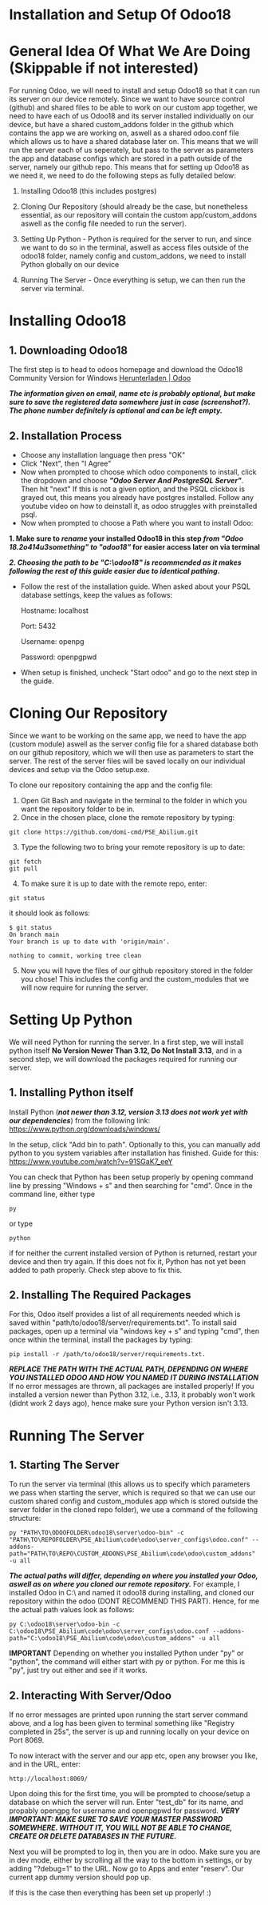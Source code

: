 # Installation and Setup Of Odoo18

# General Idea Of What We Are Doing (Skippable if not interested)
For running Odoo, we will need to install and setup Odoo18 so that it can run its server on our device remotely.
Since we want to have source control (github) and shared files to be able to work on our custom app together, we need to have each of us Odoo18 and its server installed individually on our device, but have a shared custom_addons folder in the github which contains the app we are working on, aswell as a shared odoo.conf file which allows us to have a shared database later on. This means that we will run the server each of us seperately, but pass to the server as parameters the app and database configs which are stored in a path outside of the server, namely our github repo.
This means that for setting up Odoo18 as we need it, we need to do the following steps as fully detailed below:
1. Installing Odoo18 (this includes postgres)

2. Cloning Our Repository (should already be the case, but nonetheless essential, as our repository will contain the custom app/custom_addons aswell as the config file needed to run the server).

3. Setting Up Python - Python is required for the server to run, and since we want to do so in the terminal, aswell as access files outside of the odoo18 folder, namely config and custom_addons, we need to install Python globally on our device

4. Running The Server - Once everything is setup, we can then run the server via terminal.

# Installing Odoo18
## 1. Downloading Odoo18
The first step is to head to odoos homepage and download the Odoo18 Community Version for Windows
[Herunterladen | Odoo](https://www.odoo.com/de_DE/page/download?msockid=39f4aad28e496d093fcab8658f426c19)

**_The information given on email, name etc is probably optional, but make sure to save the registered data somewhere just in case (screenshot?). The phone number definitely is optional and can be left empty._**


## 2. Installation Process
- Choose any installation language then press "OK"
- Click "Next", then "I Agree"
- Now when prompted to choose which odoo components to install, click the dropdown and choose **_"Odoo Server And PostgreSQL Server"_**. Then hit "next" If this is not a given option, and the PSQL clickbox is grayed out, this means you already have postgres installed. Follow any youtube video on how to deinstall it, as odoo struggles with preinstalled psql.
- Now when prompted to choose a Path where you want to install Odoo: 

**1. Make sure to _rename_ your installed Odoo18 in this step _from "Odoo 18.2o414u3something" to "odoo18"_ for easier access later on via terminal**

**_2. Choosing the path to be "C:\odoo18" is recommended as it makes following the rest of this guide easier due to identical pathing._**

- Follow the rest of the installation guide. When asked about your PSQL database settings, keep the values as follows:
  
  Hostname: localhost

  Port: 5432

  Username: openpg 

  Password: openpgpwd

- When setup is finished, uncheck "Start odoo" and go to the next step in the guide.

# Cloning Our Repository
Since we want to be working on the same app, we need to have the app (custom module) aswell as the server config file for a shared database both on our github repository, which we will then use as parameters to start the server.
The rest of the server files will be saved locally on our individual devices and setup via the Odoo setup.exe.

To clone our repository containing the app and the config file:
1. Open Git Bash and navigate in the terminal to the folder in which you want the repository folder to be in.
2. Once in the chosen place, clone the remote repository by typing:
```
git clone https://github.com/domi-cmd/PSE_Abilium.git
```
3. Type the following two to bring your remote repository is up to date:
```
git fetch
git pull
```
4. To make sure it is up to date with the remote repo, enter:
```
git status
```
   it should look as follows:
```
$ git status
On branch main
Your branch is up to date with 'origin/main'.

nothing to commit, working tree clean
```
5. Now you will have the files of our github repository stored in the folder you chose! This includes the config and the custom_modules that we will now require for running the server.





# Setting Up Python
We will need Python for running the server. In a first step, we will install python itself **No Version Newer Than 3.12, Do Not Install 3.13**, and in a second step, we will download the packages required for running our server.
## 1. Installing Python itself
Install Python (**_not newer than 3.12, version 3.13 does not work yet with our dependencies_**) from the following link:
https://www.python.org/downloads/windows/

In the setup, click "Add bin to path". Optionally to this, you can manually add python to you system variables after installation has finished. Guide for this: https://www.youtube.com/watch?v=91SGaK7_eeY

You can check that Python has been setup properly by opening command line by pressing "Windows + s" and then searching for "cmd". Once in the command line, either type 
```
py
```
or type
```
python
```
if for neither the current installed version of Python is returned, restart your device and then try again. If this does not fix it, Python has not yet been added to path properly. Check step above to fix this.


## 2. Installing The Required Packages
For this, Odoo itself provides a list of all requirements needed which is saved within "path/to/odoo18/server/requirements.txt".
To install said packages, open up a terminal via "windows key + s" and typing "cmd", then once within the terminal, install the packages by typing:
```
pip install -r /path/to/odoo18/server/requirements.txt.
```
**_REPLACE THE PATH WITH THE ACTUAL PATH, DEPENDING ON WHERE YOU INSTALLED ODOO AND HOW YOU NAMED IT DURING INSTALLATION_**
If no error messages are thrown, all packages are installed properly! If you installed a version newer than Python 3.12, i.e., 3.13, it probably won't work (didnt work 2 days ago), hence make sure your Python version isn't 3.13.


# Running The Server
## 1. Starting The Server
To run the server via terminal (this allows us to specify which parameters we pass when starting the server, which is required so that we can use our custom shared config and custom_modules app which is stored outside the server folder in the cloned repo folder), we use a command of the following structure:
```
py "PATH\TO\ODOOFOLDER\odoo18\server\odoo-bin" -c "PATH\TO\REPOFOLDER\PSE_Abilium\code\odoo\server_configs\odoo.conf" --addons-path="PATH\TO\REPO\CUSTOM_ADDONS\PSE_Abilium\code\odoo\custom_addons" -u all
```

**_The actual paths will differ, depending on where you installed your Odoo, aswell as on where you cloned our remote repository._** For example, I installed Odoo in C:\ and named it odoo18 during installing, and cloned our repository within the odoo (DONT RECOMMEND THIS PART). Hence, for me the actual path values look as follows:

```
py C:\odoo18\server\odoo-bin -c C:\odoo18\PSE_Abilium\code\odoo\server_configs\odoo.conf --addons-path="C:\odoo18\PSE_Abilium\code\odoo\custom_addons" -u all
```

**IMPORTANT**
Depending on whether you installed Python under "py" or "python", the command will either start with py or python. For me this is "py", just try out either and see if it works.

## 2. Interacting With Server/Odoo
If no error messages are printed upon running the start server command above, and a log has been given to terminal something like "Registry completed in 25s", the server is up and running locally on your device on Port 8069.

To now interact with the server and our app etc, open any browser you like, and in the URL, enter:
```
http://localhost:8069/
```

Upon doing this for the first time, you will be prompted to choose/setup a database on which the server will run. Enter "test_db" for its name, and propably opengpg for username and openpgpwd for password.
**_VERY IMPORTANT: MAKE SURE TO SAVE YOUR MASTER PASSWORD SOMEWHERE. WITHOUT IT, YOU WILL NOT BE ABLE TO CHANGE, CREATE OR DELETE DATABASES IN THE FUTURE._**

Next you will be prompted to log in, then you are in odoo. Make sure you are in dev mode, either by scrolling all the way to the bottom in settings, or by adding "?debug=1" to the URL. Now go to Apps and enter "reserv". Our current app dummy version should pop up.


If this is the case then everything has been set up properly! :)
